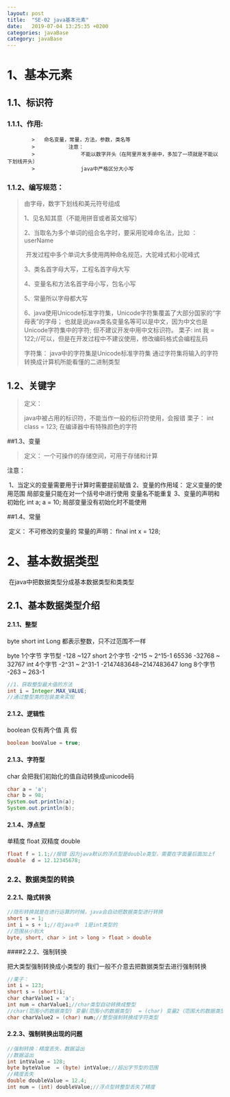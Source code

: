 ```yaml
---
layout: post
title:  "SE-02 java基本元素"
date:   2019-07-04 13:25:35 +0200
categories: javaBase
category: javaBase
---
```

# 1、基本元素

## 1.1、标识符

### 1.1.1、作用:

			>	命名变量，常量，方法，参数，类名等
			>			注意：	
			>				不能以数字开头（在阿里开发手册中，多加了一项就是不能以下划线开头）
			>				java中严格区分大小写

### 1.1.2、编写规范：

>由字母，数字下划线和美元符号组成
>
>1、见名知其意（不能用拼音或者英文缩写）
>
>2、当取名为多个单词的组合名字时，要采用驼峰命名法，比如 ：userName
>
>​	开发过程中多个单词大多使用两种命名规范，大驼峰式和小驼峰式
>
>3、类名首字母大写，工程名首字母大写
>
>4、变量名和方法名首字母小写，包名小写
>
>5、常量所以字母都大写
>
>6、java使用Unicode标准字符集，Unicode字符集覆盖了大部分国家的“字母表”的字母；
>	也就是说java类名变量名等可以是中文，因为中文也是Unicode字符集中的字符;
>	但不建议开发中用中文标识符。
>栗子:
>	int 我 = 122;//可以，但是在开发过程中不建议使用，修改编码格式会编程乱码
>
>
>
>字符集：
>			java中的字符集是Unicode标准字符集
>			通过字符集将输入的字符转换成计算机所能看懂的二进制类型

## 1.2、关键字

>定义：
>
>java中被占用的标识符，不能当作一般的标识符使用，会报错
>			栗子：
>				int class = 123;
>			在编译器中有特殊颜色的字符		

##1.3、变量

> 定义：	一个可操作的存储空间，可用于存储和计算 

注意：

​	1、当定义的变量需要用于计算时需要提前赋值
	2、变量的作用域：
		定义变量的使用范围
		局部变量只能在对一个括号中进行使用
		变量名不能重复
	3、变量的声明和初始化
		int a;
		a = 10;
		局部变量没有初始化时不能使用

##1.4、常量

​		定义：
			不可修改的变量的
		常量的声明：
			flnal int x = 128;

# 2、基本数据类型

​	在java中把数据类型分成基本数据类型和类类型

## 2.1、基本数据类型介绍



#### 2.1.1、整型

byte  short  int Long 都表示整数，只不过范围不一样

 byte  1个字节 字节型 -128 ~127
 short 2个字节 -2^15 ~ 2^15-1  65536 -32768 ~ 32767
 int   4个字节 -2^31 ~ 2^31-1 -2147483648~2147483647
 long  8个字节 -263 ~ 263-1

```java
//1、获取整型最大值的方法
int i = Integer.MAX_VALUE;
//通过整型类的包装类来实现
```

#### 2.1.2、逻辑性

boolean   仅有两个值  真 假

```java
boolean booValue = true;
```

#### 2.1.3、字符型

char  会把我们初始化的值自动转换成unicode码

```java
char a = 'a';
char b = 98;
System.out.println(a);
System.out.println(b);
```

#### 2.1.4、浮点型

单精度 float   双精度 double

```java
float f = 1.1;//报错 因为java默认的浮点型是double类型，需要在字面量后面加上f
double  d = 12.12345678;
```

### 2.2、数据类型的转换

#### 2.2.1、隐式转换

```java
//隐形转换就是在进行运算的时候，java会自动把数据类型进行转换
short s = 1;
int i = s + 1;//在java中  1是int类型的
//范围从小到大 
byte, short, char > int > long > float > double
```

####2.2.2、强制转换

把大类型强制转换成小类型的
我们一般不介意去把数据类型去进行强制转换

```java
//栗子：
int i = 123;
short s = (short)i;
char charValue1 = 'a';
int num = charValue1;//char类型自动转换成整型
//char(范围小的数据类型) 变量(范围小的数据类型)  = (char) 变量2（范围大的数据类型）
char charValue2 = (char) num;//整型强制转换成字符类型
```

#### 2.2.3、强制转换出现的问题

```java
//强制转换：精度丢失，数据溢出
//数据溢出
int intValue = 128;
byte byteValue  = (byte) intValue;//超出字节型的范围
//精度丢失
double doubleValue = 12.4;
int num = (int) doubleValue;//浮点型转整型丢失了精度
```

